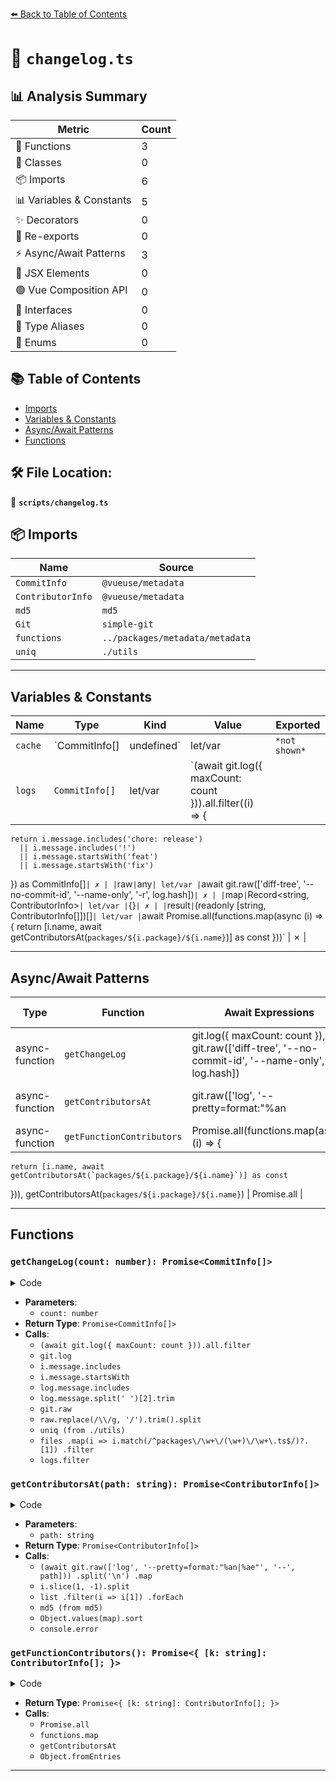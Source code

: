 [⬅️ Back to Table of Contents](../index.md)

# 📄 `changelog.ts`

## 📊 Analysis Summary

| Metric | Count |
|--------|-------|
| 🔧 Functions | 3 |
| 🧱 Classes | 0 |
| 📦 Imports | 6 |
| 📊 Variables & Constants | 5 |
| ✨ Decorators | 0 |
| 🔄 Re-exports | 0 |
| ⚡ Async/Await Patterns | 3 |
| 💠 JSX Elements | 0 |
| 🟢 Vue Composition API | 0 |
| 📐 Interfaces | 0 |
| 📑 Type Aliases | 0 |
| 🎯 Enums | 0 |

## 📚 Table of Contents

- [Imports](#imports)
- [Variables & Constants](#variables-constants)
- [Async/Await Patterns](#asyncawait-patterns)
- [Functions](#functions)

## 🛠️ File Location:
📂 **`scripts/changelog.ts`**

## 📦 Imports

| Name | Source |
|------|--------|
| `CommitInfo` | `@vueuse/metadata` |
| `ContributorInfo` | `@vueuse/metadata` |
| `md5` | `md5` |
| `Git` | `simple-git` |
| `functions` | `../packages/metadata/metadata` |
| `uniq` | `./utils` |


---

## Variables & Constants

| Name | Type | Kind | Value | Exported |
|------|------|------|-------|----------|
| `cache` | `CommitInfo[] | undefined` | let/var | `*not shown*` | ✗ |
| `logs` | `CommitInfo[]` | let/var | `(await git.log({ maxCount: count })).all.filter((i) => {
    return i.message.includes('chore: release')
      || i.message.includes('!')
      || i.message.startsWith('feat')
      || i.message.startsWith('fix')
  }) as CommitInfo[]` | ✗ |
| `raw` | `any` | let/var | `await git.raw(['diff-tree', '--no-commit-id', '--name-only', '-r', log.hash])` | ✗ |
| `map` | `Record<string, ContributorInfo>` | let/var | `{}` | ✗ |
| `result` | `(readonly [string, ContributorInfo[]])[]` | let/var | `await Promise.all(functions.map(async (i) => {
    return [i.name, await getContributorsAt(`packages/${i.package}/${i.name}`)] as const
  }))` | ✗ |


---

## Async/Await Patterns

| Type | Function | Await Expressions | Promise Chains |
|------|----------|-------------------|----------------|
| async-function | `getChangeLog` | git.log({ maxCount: count }), git.raw(['diff-tree', '--no-commit-id', '--name-only', '-r', log.hash]) | *none* |
| async-function | `getContributorsAt` | git.raw(['log', '--pretty=format:"%an|%ae"', '--', path]) | *none* |
| async-function | `getFunctionContributors` | Promise.all(functions.map(async (i) => {
    return [i.name, await getContributorsAt(`packages/${i.package}/${i.name}`)] as const
  })), getContributorsAt(`packages/${i.package}/${i.name}`) | Promise.all |


---

## Functions

### `getChangeLog(count: number): Promise<CommitInfo[]>`

<details><summary>Code</summary>

```ts
export async function getChangeLog(count = 200) {
  if (cache)
    return cache

  const logs = (await git.log({ maxCount: count })).all.filter((i) => {
    return i.message.includes('chore: release')
      || i.message.includes('!')
      || i.message.startsWith('feat')
      || i.message.startsWith('fix')
  }) as CommitInfo[]

  for (const log of logs) {
    if (log.message.includes('chore: release')) {
      log.version = log.message.split(' ')[2].trim()
      continue
    }
    const raw = await git.raw(['diff-tree', '--no-commit-id', '--name-only', '-r', log.hash])
    delete log.body
    const files = raw.replace(/\\/g, '/').trim().split('\n')
    log.functions = uniq(
      files
        .map(i => i.match(/^packages\/\w+\/(\w+)\/\w+\.ts$/)?.[1])
        .filter(Boolean),
    )
  }

  const result = logs.filter(i => i.functions?.length || i.version)
  cache = result
  return result
}
```
</details>

- **Parameters**:
  - `count: number`
- **Return Type**: `Promise<CommitInfo[]>`
- **Calls**:
  - `(await git.log({ maxCount: count })).all.filter`
  - `git.log`
  - `i.message.includes`
  - `i.message.startsWith`
  - `log.message.includes`
  - `log.message.split(' ')[2].trim`
  - `git.raw`
  - `raw.replace(/\\/g, '/').trim().split`
  - `uniq (from ./utils)`
  - `files
        .map(i => i.match(/^packages\/\w+\/(\w+)\/\w+\.ts$/)?.[1])
        .filter`
  - `logs.filter`
### `getContributorsAt(path: string): Promise<ContributorInfo[]>`

<details><summary>Code</summary>

```ts
export async function getContributorsAt(path: string) {
  try {
    const list = (await git.raw(['log', '--pretty=format:"%an|%ae"', '--', path]))
      .split('\n')
      .map(i => i.slice(1, -1).split('|') as [string, string])
    const map: Record<string, ContributorInfo> = {}

    list
      .filter(i => i[1])
      .forEach((i) => {
        if (!map[i[1]]) {
          map[i[1]] = {
            name: i[0],
            count: 0,
            hash: md5(i[1]),
          }
        }
        map[i[1]].count++
      })

    return Object.values(map).sort((a, b) => b.count - a.count)
  }
  catch (e) {
    console.error(e)
    return []
  }
}
```
</details>

- **Parameters**:
  - `path: string`
- **Return Type**: `Promise<ContributorInfo[]>`
- **Calls**:
  - `(await git.raw(['log', '--pretty=format:"%an|%ae"', '--', path]))
      .split('\n')
      .map`
  - `i.slice(1, -1).split`
  - `list
      .filter(i => i[1])
      .forEach`
  - `md5 (from md5)`
  - `Object.values(map).sort`
  - `console.error`
### `getFunctionContributors(): Promise<{ [k: string]: ContributorInfo[]; }>`

<details><summary>Code</summary>

```ts
export async function getFunctionContributors() {
  const result = await Promise.all(functions.map(async (i) => {
    return [i.name, await getContributorsAt(`packages/${i.package}/${i.name}`)] as const
  }))
  return Object.fromEntries(result)
}
```
</details>

- **Return Type**: `Promise<{ [k: string]: ContributorInfo[]; }>`
- **Calls**:
  - `Promise.all`
  - `functions.map`
  - `getContributorsAt`
  - `Object.fromEntries`

---